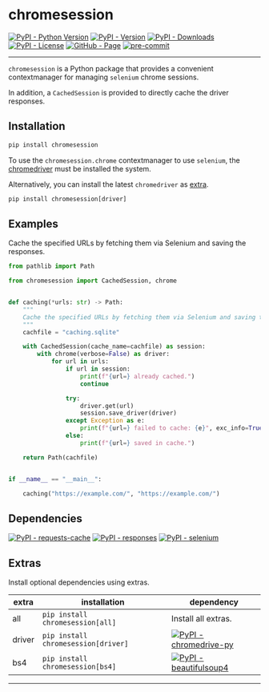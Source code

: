 # chromesession

[![PyPI - Python Version](https://img.shields.io/pypi/pyversions/chromesession)](https://pypi.org/project/chromesession/)
[![PyPI - Version](https://img.shields.io/pypi/v/chromesession)](https://pypi.org/project/chromesession/)
[![PyPI - Downloads](https://img.shields.io/pypi/dm/chromesession)](https://pypi.org/project/chromesession/)
[![PyPI - License](https://img.shields.io/pypi/l/chromesession)](https://raw.githubusercontent.com/d-chris/chromesession/main/LICENSE)
[![GitHub - Page](https://img.shields.io/website?url=https%3A%2F%2Fd-chris.github.io%2Fchromesession&up_message=pdoc&logo=github&label=documentation)](https://d-chris.github.io/chromesession)
[![pre-commit](https://img.shields.io/badge/pre--commit-enabled-brightgreen?logo=pre-commit)](https://raw.githubusercontent.com/d-chris/chromesession/main/.pre-commit-config.yaml)
<!-- [![GitHub - Pytest](https://img.shields.io/github/actions/workflow/status/d-chris/chromesession/pytest.yml?logo=github&label=pytest)](https://github.com/d-chris/chromesession/actions/workflows/pytest.yml) -->
<!-- [![GitHub - Release](https://img.shields.io/github/v/tag/d-chris/chromesession?logo=github&label=github)](https://github.com/d-chris/chromesession) -->
<!-- [![codecov](https://codecov.io/gh/d-chris/chromesession/graph/badge.svg?token=WY062DFVTR)](https://codecov.io/gh/d-chris/chromesession) -->

---

`chromesession` is a Python package that provides a convenient contextmanager for managing `selenium` chrome sessions.

In addition, a `CachedSession` is provided to directly cache the driver responses.

## Installation

```cmd
pip install chromesession
```

To use the `chromesession.chrome` contextmanager to use `selenium`, the [chromedriver](https://googlechromelabs.github.io/chrome-for-testing/) must be installed the system.

Alternatively, you can install the latest `chromedriver` as [extra](#extras).

```cmd
pip install chromesession[driver]
```

## Examples

Cache the specified URLs by fetching them via Selenium and saving the responses.

```python
from pathlib import Path

from chromesession import CachedSession, chrome


def caching(*urls: str) -> Path:
    """
    Cache the specified URLs by fetching them via Selenium and saving the responses.
    """
    cachfile = "caching.sqlite"

    with CachedSession(cache_name=cachfile) as session:
        with chrome(verbose=False) as driver:
            for url in urls:
                if url in session:
                    print(f"{url=} already cached.")
                    continue

                try:
                    driver.get(url)
                    session.save_driver(driver)
                except Exception as e:
                    print(f"{url=} failed to cache: {e}", exc_info=True)
                else:
                    print(f"{url=} saved in cache.")

    return Path(cachfile)


if __name__ == "__main__":

    caching("https://example.com/", "https://example.com/")
```

## Dependencies

[![PyPI - requests-cache](https://img.shields.io/pypi/v/requests-cache?logo=pypi&logoColor=white&label=requests-cache)](https://pypi.org/project/requests-cache/)
[![PyPI - responses](https://img.shields.io/pypi/v/responses?logo=pypi&logoColor=white&label=responses)](https://pypi.org/project/responses/)
[![PyPI - selenium](https://img.shields.io/pypi/v/selenium?logo=pypi&logoColor=white&label=selenium)](https://pypi.org/project/selenium/)

## Extras

Install optional dependencies using extras.

| extra  | installation                        | dependency                                                                                                                                                           |
| ------ | ----------------------------------- | -------------------------------------------------------------------------------------------------------------------------------------------------------------------- |
| all    | `pip install chromesession[all]`    | Install all extras.                                                                                                                                                  |
| driver | `pip install chromesession[driver]` | [![PyPI - chromedrive-py](https://img.shields.io/pypi/v/chromedriver-py?logo=pypi&logoColor=white&label=chromedriver-py)](https://pypi.org/project/chromedriver-py/) |
| bs4    | `pip install chromesession[bs4]`    | [![PyPI - beautifulsoup4](https://img.shields.io/pypi/v/beautifulsoup4?logo=pypi&logoColor=white&label=beautifulsoup4)](https://pypi.org/project/beautifulsoup4/)    |

---
